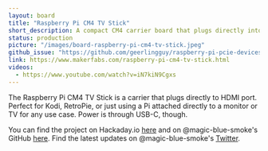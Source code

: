 ```yaml
---
layout: board
title: "Raspberry Pi CM4 TV Stick"
short_description: A compact CM4 carrier board that plugs directly into HDMI.
status: production
picture: "/images/board-raspberry-pi-cm4-tv-stick.jpeg"
github_issue: "https://github.com/geerlingguy/raspberry-pi-pcie-devices/issues/181"
link: https://www.makerfabs.com/raspberry-pi-cm4-tv-stick.html
videos:
  - https://www.youtube.com/watch?v=iN7kiN9Cgxs
---
```

The Raspberry Pi CM4 TV Stick is a carrier that plugs directly to HDMI port. Perfect for Kodi, RetroPie, or just using a Pi attached directly to a monitor or TV for any use case. Power is through USB-C, though.

You can find the project on Hackaday.io [here](https://hackaday.io/project/180969-raspberry-pi-cm4-tv-stick) and on @magic-blue-smoke's GitHub [here](https://github.com/magic-blue-smoke/Raspberry-Pi-CM4-TV-Stick). Find the latest updates on @magic-blue-smoke's [Twitter](https://twitter.com/magic__smoke).
